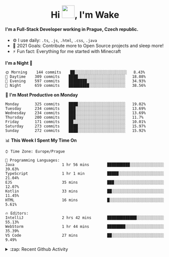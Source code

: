 <h1 align="center">Hi <img src="https://raw.githubusercontent.com/MrWakeCZ/MrWakeCZ/master/Hi.gif" width="40px" />, I'm Wake</h1>

#### I'm a Full-Stack Developer working in Prague, Czech republic.
- ⚙️ I use daily: `.ts`, `.js`, `.html`, `.css`, `.java`
- 🥅 2021 Goals: Contribute more to Open Source projects and sleep more!
- ⚡ Fun fact: Everything for me started with Minecraft

<!--START_SECTION:waka-->
**I'm a Night 🦉** 

```text
🌞 Morning    144 commits    ██░░░░░░░░░░░░░░░░░░░░░░░   8.43% 
🌆 Daytime    309 commits    ████░░░░░░░░░░░░░░░░░░░░░   18.08% 
🌃 Evening    597 commits    ████████░░░░░░░░░░░░░░░░░   34.93% 
🌙 Night      659 commits    █████████░░░░░░░░░░░░░░░░   38.56%

```
📅 **I'm Most Productive on Monday** 

```text
Monday       325 commits    ████░░░░░░░░░░░░░░░░░░░░░   19.02% 
Tuesday      234 commits    ███░░░░░░░░░░░░░░░░░░░░░░   13.69% 
Wednesday    234 commits    ███░░░░░░░░░░░░░░░░░░░░░░   13.69% 
Thursday     200 commits    ███░░░░░░░░░░░░░░░░░░░░░░   11.7% 
Friday       171 commits    ██░░░░░░░░░░░░░░░░░░░░░░░   10.01% 
Saturday     273 commits    ████░░░░░░░░░░░░░░░░░░░░░   15.97% 
Sunday       272 commits    ████░░░░░░░░░░░░░░░░░░░░░   15.92%

```


📊 **This Week I Spent My Time On** 

```text
⌚︎ Time Zone: Europe/Prague

💬 Programming Languages: 
Java                     1 hr 56 mins        ██████████░░░░░░░░░░░░░░░   39.63% 
TypeScript               1 hr 1 min          █████░░░░░░░░░░░░░░░░░░░░   21.04% 
EJS                      35 mins             ███░░░░░░░░░░░░░░░░░░░░░░   12.07% 
Kotlin                   33 mins             ██░░░░░░░░░░░░░░░░░░░░░░░   11.45% 
HTML                     16 mins             █░░░░░░░░░░░░░░░░░░░░░░░░   5.61%

🔥 Editors: 
IntelliJ                 2 hrs 42 mins       █████████████░░░░░░░░░░░░   55.13% 
WebStorm                 1 hr 44 mins        ████████░░░░░░░░░░░░░░░░░   35.39% 
VS Code                  27 mins             ██░░░░░░░░░░░░░░░░░░░░░░░   9.49%

```


<!--END_SECTION:waka-->

<details>
  <summary>:zap: Recent Github Activity</summary>

<!--START_SECTION:activity-->
1. 🎉 Merged PR [#11](https://github.com/craftmania-cz/craftapi/pull/11) in [craftmania-cz/craftapi](https://github.com/craftmania-cz/craftapi)
2. 🎉 Merged PR [#6](https://github.com/craftmania-cz/craftlobby/pull/6) in [craftmania-cz/craftlobby](https://github.com/craftmania-cz/craftlobby)
3. 🎉 Merged PR [#89](https://github.com/waked-cz/corgi/pull/89) in [waked-cz/corgi](https://github.com/waked-cz/corgi)
4. 🎉 Merged PR [#2](https://github.com/craftmania-cz/craftcore/pull/2) in [craftmania-cz/craftcore](https://github.com/craftmania-cz/craftcore)
5. 🎉 Merged PR [#7](https://github.com/craftmania-cz/craftlobby/pull/7) in [craftmania-cz/craftlobby](https://github.com/craftmania-cz/craftlobby)
<!--END_SECTION:activity-->

</details>
